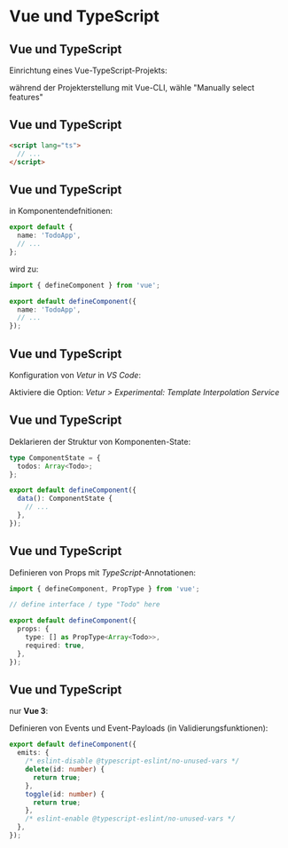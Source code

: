 # Vue und TypeScript

## Vue und TypeScript

Einrichtung eines Vue-TypeScript-Projekts:

während der Projekterstellung mit Vue-CLI, wähle "Manually select features"

## Vue und TypeScript

```html
<script lang="ts">
  // ...
</script>
```

## Vue und TypeScript

in Komponentendefnitionen:

```ts
export default {
  name: 'TodoApp',
  // ...
};
```

wird zu:

```ts
import { defineComponent } from 'vue';

export default defineComponent({
  name: 'TodoApp',
  // ...
});
```

## Vue und TypeScript

Konfiguration von _Vetur_ in _VS Code_:

Aktiviere die Option: _Vetur > Experimental: Template Interpolation Service_

## Vue und TypeScript

Deklarieren der Struktur von Komponenten-State:

```ts
type ComponentState = {
  todos: Array<Todo>;
};
```

```ts
export default defineComponent({
  data(): ComponentState {
    // ...
  },
});
```

## Vue und TypeScript

Definieren von Props mit _TypeScript_-Annotationen:

```ts
import { defineComponent, PropType } from 'vue';

// define interface / type "Todo" here

export default defineComponent({
  props: {
    type: [] as PropType<Array<Todo>>,
    required: true,
  },
});
```

## Vue und TypeScript

nur **Vue 3**:

Definieren von Events und Event-Payloads (in Validierungsfunktionen):

```ts
export default defineComponent({
  emits: {
    /* eslint-disable @typescript-eslint/no-unused-vars */
    delete(id: number) {
      return true;
    },
    toggle(id: number) {
      return true;
    },
    /* eslint-enable @typescript-eslint/no-unused-vars */
  },
});
```
